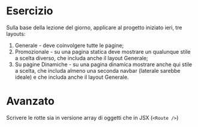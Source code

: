 # Esercizio

Sulla base della lezione del giorno, applicare al progetto iniziato ieri, tre layouts:

1. Generale - deve coinvolgere tutte le pagine;
2. Promozionale - su una pagina statica deve mostrare un qualunque stile a scelta diverso, che includa anche il layout Generale;
3. Su pagine Dinamiche - su una pagina dinamica mostrare anche qui stile a scelta, che includa almeno una seconda navbar (laterale sarebbe ideale) e che includa anche il layout Generale.

# Avanzato

Scrivere le rotte sia in versione array di oggetti che in JSX (`<Route />`)
